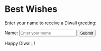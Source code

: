 
<html lang="en">
<head>
    <meta charset="UTF-8">
    <meta name="viewport" content="width=device-width, initial-scale=1.0">
    <title>Happy Diwali</title>
    <link rel="stylesheet" href="diwalicode homepage.css">
</head>
<body>
    <div class="container">
        <h1>Best Wishes</h1>
        <p>Enter your name to receive a Diwali greeting:</p>
        <form id="nameForm">
            <label for="name">Name:</label>
            <input type="text" id="name" name="name" placeholder="Enter your name" required>
            <button type="submit"><a class="submit" href="happy diwali.html">Submit</a></button>
        </form>
        <p id="greeting" class="hidden">Happy Diwali, <span id="Dinesh"></span>!</p>
    </div>
</body>
</html>
